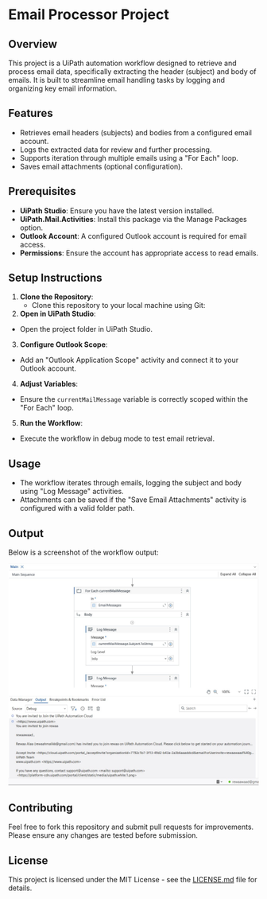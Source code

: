 # Email Processor Project

## Overview
This project is a UiPath automation workflow designed to retrieve and process email data, specifically extracting the header (subject) and body of emails. It is built to streamline email handling tasks by logging and organizing key email information.

## Features
- Retrieves email headers (subjects) and bodies from a configured email account.
- Logs the extracted data for review and further processing.
- Supports iteration through multiple emails using a "For Each" loop.
- Saves email attachments (optional configuration).

## Prerequisites
- **UiPath Studio**: Ensure you have the latest version installed.
- **UiPath.Mail.Activities**: Install this package via the Manage Packages option.
- **Outlook Account**: A configured Outlook account is required for email access.
- **Permissions**: Ensure the account has appropriate access to read emails.

## Setup Instructions
1. **Clone the Repository**:
   - Clone this repository to your local machine using Git:
2. **Open in UiPath Studio**:
- Open the project folder in UiPath Studio.
3. **Configure Outlook Scope**:
- Add an "Outlook Application Scope" activity and connect it to your Outlook account.
4. **Adjust Variables**:
- Ensure the `currentMailMessage` variable is correctly scoped within the "For Each" loop.
5. **Run the Workflow**:
- Execute the workflow in debug mode to test email retrieval.

## Usage
- The workflow iterates through emails, logging the subject and body using "Log Message" activities.
- Attachments can be saved if the "Save Email Attachments" activity is configured with a valid folder path.
## Output
Below is a screenshot of the workflow output:

![Workflow Output](https://github.com/rewaaalaa7/EmailAutomation-RPA/blob/main/output.jpg)
## Contributing
Feel free to fork this repository and submit pull requests for improvements. Please ensure any changes are tested before submission.

## License
This project is licensed under the MIT License - see the [LICENSE.md](LICENSE.md) file for details.
